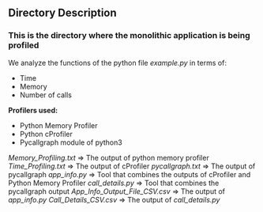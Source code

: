 ## Directory Description

### This is the directory where the monolithic application is being profiled

We analyze the functions of the python file *example.py* in terms of: 
 - Time
 - Memory 
 - Number of calls

**Profilers used:**
  - Python Memory Profiler
  - Python cProfiler
  - Pycallgraph module of python3

*Memory_Profiling.txt* => The output of python memory profiler
*Time_Profiling.txt* => The output of cProfiler
*pycallgraph.txt* => The output of pycallgraph 
*app_info.py* => Tool that combines the outputs of cProfiler and Python Memory Profiler 
*call_details.py* => Tool that combines the pycallgraph output
*App_Info_Output_File_CSV.csv* => The output of *app_info.py*
*Call_Details_CSV.csv* => The output of *call_details.py*

